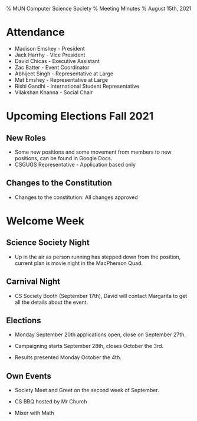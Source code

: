 % MUN Computer Science Society
% Meeting Minutes
% August 15th, 2021

# Attendance

* Madison Emshey - President
* Jack Harrhy - Vice President
* David Chicas -  Executive Assistant
* Zac Batter - Event Coordinator
* Abhijeet Singh - Representative at Large
* Mat Emshey - Representative at Large
* Rishi Gandhi - International Student Representative
* Vilakshan Khanna - Social Chair

# Upcoming Elections Fall 2021

## New Roles

* Some new positions and some movement from members to new positions, can be found in Google Docs.
* CSGUGS Representative - Application based only

## Changes to the Constitution

* Changes to the constitution: All changes approved

# Welcome Week

## Science Society Night

* Up in the air as person running has stepped down from the position, current plan is movie night in the MacPherson Quad.

## Carnival Night

* CS Society Booth (September 17th), David will contact Margarita to get all the details about the event.

## Elections

* Monday September 20th applications open, close on September 27th.

* Campaigning starts September 28th, closes October the 3rd.

* Results presented Monday October the 4th.

## Own Events

* Society Meet and Greet on the second week of September.

* CS BBQ hosted by Mr Church

* Mixer with Math
